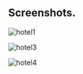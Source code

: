 ## Screenshots.


![hotel1](https://user-images.githubusercontent.com/26721019/116287204-83858300-a766-11eb-8329-02dd13d8686b.png)

![hotel3](https://user-images.githubusercontent.com/26721019/116288595-0eb34880-a768-11eb-9a32-f9b5cdc9a28d.png)

![hotel4](https://user-images.githubusercontent.com/26721019/116288711-2a1e5380-a768-11eb-9a6b-640184d5d02e.png)
